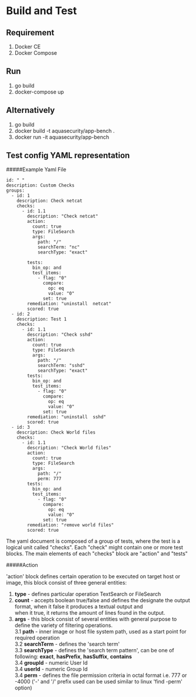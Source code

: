 # Build and Test
## Requirement
1. Docker CE
1. Docker Compose

## Run
1. go build
1. docker-compose up

## Alternatively
1. go build
1. docker build -t aquasecurity/app-bench .
1. docker run -it aquasecurity/app-bench



## Test config YAML representation
#####Example Yaml File
```
id: " "
description: Custom Checks
groups:
  - id: 1
    description: Check netcat
    checks:
      - id: 1.1
        description: "Check netcat"        
        action:
          count: true
          type: FileSearch
          args:
            path: "/"
            searchTerm: "nc"
            searchType: "exact"
        
        tests:
          bin_op: and
          test_items:
            - flag: "0"
              compare:
                op: eq
                value: "0"
              set: true
        remediation: "uninstall  netcat"
        scored: true
  - id: 2
    description: Test 1
    checks:
      - id: 1.1
        description: "Check sshd"
        action:
          count: true
          type: FileSearch
          args:
            path: "/"
            searchTerm: "sshd"
            searchType: "exact"
        tests:
          bin_op: and
          test_items:
            - flag: "0"
              compare:
                op: eq
                value: "0"
              set: true
        remediation: "uninstall  sshd"
        scored: true
  - id: 3
    description: Check World files
    checks:
      - id: 1.1
        description: "Check World files"
        action:
          count: true
          type: FileSearch
          args:
            path: "/"
            perm: 777
        tests:
          bin_op: and
          test_items:
            - flag: "0"
              compare:
                op: eq
                value: "0"
              set: true
        remediation: "remove world files"
        scored: true
``` 

The yaml document is composed of a group of tests, where the test is a logical unit called "checks".
Each "check" might contain one or more  test blocks.
The main elements of each "checks" block are "action" and "tests"

#####Action

'action' block defines certain operation to be executed on target host or image, this block consist of three general entities:   
1. **type**  - defines particular operation TextSearch or FileSearch
2. **count** - accepts boolean true/false and defines the designate the output format, when it false it produces a textual output and        
           when it true, it returns the amount of lines found in the output.
3. **args**      - this block consist of several entities with general purpose to define the variety of filtering operations.  
3.1 **path**        - inner image or host file system path, used as a start point for required operation   
3.2 **searchTerm**  - defines the 'search term'    
3.3 **searchType**  - defines the 'search term pattern', can be one of following:  **exact**, **hasPrefix**, **hasSuffix**, **contains**   
3.4 **groupId**  - numeric User Id  
3.4 **userId**   - numeric Group Id    
3.4 **perm**     - defines the file permission criteria in octal format i.e. 777 or -4000  ('-' and '/' prefix used can be used similar to linux 'find -perm' option)    
    
